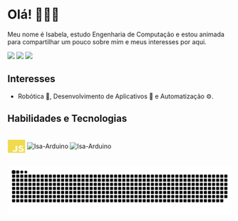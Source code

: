 # Olá! 👩🏻‍💻

Meu nome é Isabela, estudo Engenharia de Computação e estou animada para compartilhar um pouco sobre mim e meus interesses por aqui.

<div>
    <a href="https://linkedin.com/in/isabela-cristina-munzlinger" target="_blank"><img src="https://img.shields.io/badge/-LinkedIn-%230077B5?style=for-the-badge&logo=linkedin&logoColor=white" target="_blank"></a> 
    <a href="https://instagram.com/isabelamunz" target="_blank"><img src="https://img.shields.io/badge/-Instagram-%23E4405F?style=for-the-badge&logo=instagram&logoColor=white" target="_blank"></a>
    <a href = "mailto:isabelamunzlinger@gmail.com"><img src="https://img.shields.io/badge/-Gmail-%23333?style=for-the-badge&logo=gmail&logoColor=white" target="_blank"></a>
</div>

## Interesses

- Robótica 🤖, Desenvolvimento de Aplicativos 📱 e Automatização ⚙️.

## Habilidades e Tecnologias

<div style="display: inline_block"><br>
    <img align="center" alt="Isa-Js" height="30" width="40" src="https://raw.githubusercontent.com/devicons/devicon/master/icons/javascript/javascript-plain.svg">
    <link rel="stylesheet" type='text/css' href="https://cdn.jsdelivr.net/gh/devicons/devicon@latest/devicon.min.css" />
    <img align="center" alt="Isa-Arduino" height="30" width="40" src="https://cdn.jsdelivr.net/gh/devicons/devicon@latest/icons/arduino/arduino-original-wordmark.svg" />
    <img align="center" alt="Isa-Arduino" height="30" width="40" src="https://cdn.jsdelivr.net/gh/devicons/devicon@latest/icons/c/c-original.svg" />    
</div>
  
##

<picture>
    <source media="(prefers-color-scheme: dark)" srcset="https://raw.githubusercontent.com/IsabelaMunzlinger/IsabelaMunzlinger/output/github-contribution-grid-snake-dark.svg">
    <source media="(prefers-color-scheme: light)" srcset="https://raw.githubusercontent.com/IsabelaMunzlinger/IsabelaMunzlinger/output/github-contribution-grid-snake.svg">
    <img alt="github contribution grid snake animation" src="https://raw.githubusercontent.com/IsabelaMunzlinger/IsabelaMunzlinger/output/github-contribution-grid-snake.svg">
</picture>
